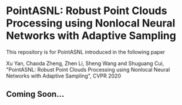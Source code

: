 # PointASNL: Robust Point Clouds Processing using Nonlocal Neural Networks with Adaptive Sampling

This repository is for PointASNL introduced in the following paper

Xu Yan, Chaoda Zheng, Zhen Li, Sheng Wang and Shuguang Cui, "PointASNL: Robust Point Clouds Processing using Nonlocal Neural Networks with Adaptive Sampling", CVPR 2020 

[](figure/fig1.png)
## Coming Soon...